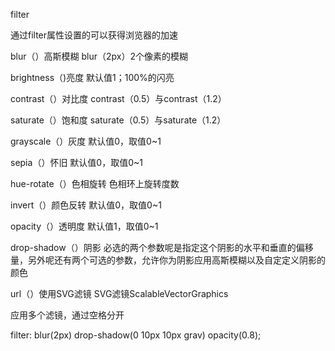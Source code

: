 filter								

通过filter属性设置的可以获得浏览器的加速

blur（）高斯模糊									blur（2px）2个像素的模糊

brightness（)亮度									默认值1；100%的闪亮

contrast（）对比度								contrast（0.5）与contrast（1.2）

saturate（）饱和度								saturate（0.5）与saturate（1.2）

grayscale（）灰度								默认值0，取值0~1

sepia（）怀旧										默认值0，取值0~1

hue-rotate（）色相旋转					色相环上旋转度数

invert（）颜色反转								默认值0，取值0~1

opacity（）透明度								默认值1，取值0~1

drop-shadow（）阴影					必选的两个参数呢是指定这个阴影的水平和垂直的偏移量，另外呢还有两个可选的参数，允许你为阴影应用高斯模糊以及自定定义阴影的颜色

url（）使用SVG滤镜					SVG滤镜ScalableVectorGraphics



应用多个滤镜，通过空格分开

filter: blur(2px) drop-shadow(0 10px 10px grav) opacity(0.8);

